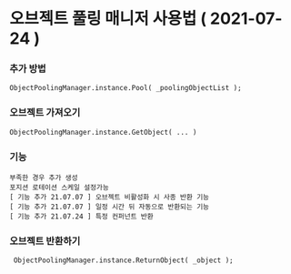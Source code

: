 오브젝트 풀링 매니저 사용법 ( 2021-07-24 )
=======================

### 추가 방법 
```
ObjectPoolingManager.instance.Pool( _poolingObjectList );
```

### 오브젝트 가져오기 
```
ObjectPoolingManager.instance.GetObject( ... )
```

### 기능
```
부족한 경우 추가 생성
포지션 로테이션 스케일 설정가능
[ 기능 추가 21.07.07 ] 오브젝트 비활성화 시 사종 반환 기능
[ 기능 추가 21.07.07 ] 일정 시간 뒤 자동으로 반환되는 기능
[ 기능 추가 21.07.24 ] 특정 컨퍼넌트 반환 
```

### 오브젝트 반환하기 
```
 ObjectPoolingManager.instance.ReturnObject( _object );
 ```
